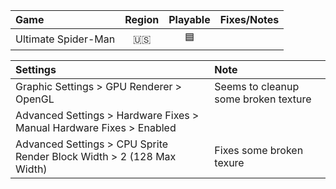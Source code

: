 Game|Region|Playable|Fixes/Notes
:---|:----:|:------:|:----------
Ultimate Spider-Man|🇺🇸|🟦|

Settings|Note
:-------|:---
Graphic Settings > GPU Renderer > OpenGL|Seems to cleanup some broken texture
Advanced Settings > Hardware Fixes > Manual Hardware Fixes > Enabled|
Advanced Settings > CPU Sprite Render Block Width > 2 (128 Max Width)|Fixes some broken texure
